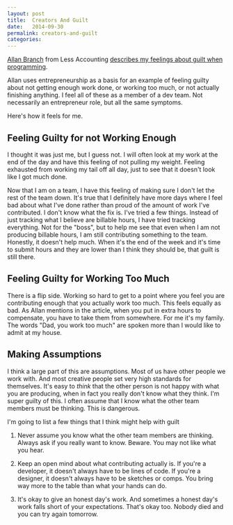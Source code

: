 ```yaml
---
layout: post
title:  Creators And Guilt
date:   2014-09-30
permalink: creators-and-guilt
categories:
---
```


[Allan Branch](https://twitter.com/allanbranch) from Less Accounting [describes my feelings about guilt when programming](https://lessaccounting.com/blog/entrepreneur-guilt/).

Allan uses entrepreneurship as a basis for an example of feeling guilty about not getting enough work done, or working too much, or not actually finishing anything. I feel all of these as a member of a dev team. Not necessarily an entrepreneur role, but all the same symptoms.

Here's how it feels for me.

## Feeling Guilty for not Working Enough

I thought it was just me, but I guess not. I will often look at my work at the end of the day and have this feeling of not pulling my weight. Feeling exhausted from working my tail off all day, just to see that it doesn't look like I got much done.

Now that I am on a team, I have this feeling of making sure I don't let the rest of the team down. It's true that I definitely have more days where I feel bad about what I've done rather than proud of the amount of work I've contributed. I don't know what the fix is. I've tried a few things. Instead of just tracking what I believe are billable hours, I have tried tracking everything. Not for the "boss", but to help me see that even when I am not producing billable hours, I am still contributing something to the team. Honestly, it doesn't help much. When it's the end of the week and it's time to submit hours and they are lower than I think they should be, that guilt is still there.

## Feeling Guilty for Working Too Much

There is a flip side. Working so hard to get to a point where you feel you are contributing enough that you actually work too much. This feels equally as bad. As Allan mentions in the article, when you put in extra hours to compensate, you have to take them from somewhere. For me it's my family. The words "Dad, you work too much" are spoken more than I would like to admit at my house.


## Making Assumptions

I think a large part of this are assumptions. Most of us have other people we work with. And most creative people set very high standards for themselves. It's easy to _think_ that the other person is not happy with what you are producing, when in fact you really don't know what they think. I'm super guilty of this. I often assume that I know what the other team members must be thinking. This is dangerous.

I'm going to list a few things that I think might help with guilt

1) Never assume you know what the other team members are thinking. Always ask if you really want to know. Beware. You may not like what you hear.

2) Keep an open mind about what contributing actually is. If you're a developer, it doesn't always have to be lines of code. If you're a designer, it doesn't always have to be sketches or comps. You bring way more to the table than what your hands can do.

3) It's okay to give an honest day's work. And sometimes a honest day's work falls short of your expectations. That's okay too. Nobody died and you can try again tomorrow.


